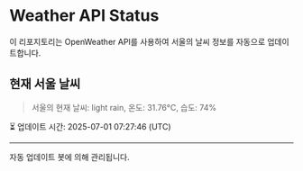 
# Weather API Status

이 리포지토리는 OpenWeather API를 사용하여 서울의 날씨 정보를 자동으로 업데이트합니다.

## 현재 서울 날씨
> 서울의 현재 날씨: light rain, 온도: 31.76°C, 습도: 74%

⏳ 업데이트 시간: 2025-07-01 07:27:46 (UTC)

---
자동 업데이트 봇에 의해 관리됩니다.
